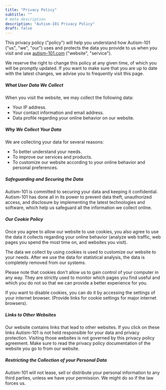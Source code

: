 ```yaml
---
title: "Privacy Policy"
subtitle: ""
# meta description
description: "Autism-101 Privacy Policy"
draft: false
---
```


This privacy policy ("policy") will help you understand how Autism-101 ("us", "we", "our") uses and protects the data you provide to us when you visit and use [autism-101.com](https://autism-101.com) ("website", "service").

We reserve the right to change this policy at any given time, of which you will be promptly updated. If you want to make sure that you are up to date with the latest changes, we advise you to frequently visit this page.

##### What User Data We Collect

When you visit the website, we may collect the following data:

* Your IP address.
* Your contact information and email address.
* Data profile regarding your online behavior on our website.

##### Why We Collect Your Data

We are collecting your data for several reasons:

* To better understand your needs.
* To improve our services and products.
* To customize our website according to your online behavior and personal preferences.

##### Safeguarding and Securing the Data

Autism-101 is committed to securing your data and keeping it confidential. Autism-101 has done all in its power to prevent data theft, unauthorized access, and disclosure by implementing the latest technologies and software, which help us safeguard all the information we collect online.

##### Our Cookie Policy

Once you agree to allow our website to use cookies, you also agree to use the data it collects regarding your online behavior (analyze web traffic, web pages you spend the most time on, and websites you visit).

The data we collect by using cookies is used to customize our website to your needs. After we use the data for statistical analysis, the data is completely removed from our systems.

Please note that cookies don't allow us to gain control of your computer in any way. They are strictly used to monitor which pages you find useful and which you do not so that we can provide a better experience for you.

If you want to disable cookies, you can do it by accessing the settings of your internet browser. (Provide links for cookie settings for major internet browsers).

##### Links to Other Websites

Our website contains links that lead to other websites. If you click on these links Autism-101 is not held responsible for your data and privacy protection. Visiting those websites is not governed by this privacy policy agreement. Make sure to read the privacy policy documentation of the website you go to from our website.

##### Restricting the Collection of your Personal Data

Autism-101 will not lease, sell or distribute your personal information to any third parties, unless we have your permission. We might do so if the law forces us.